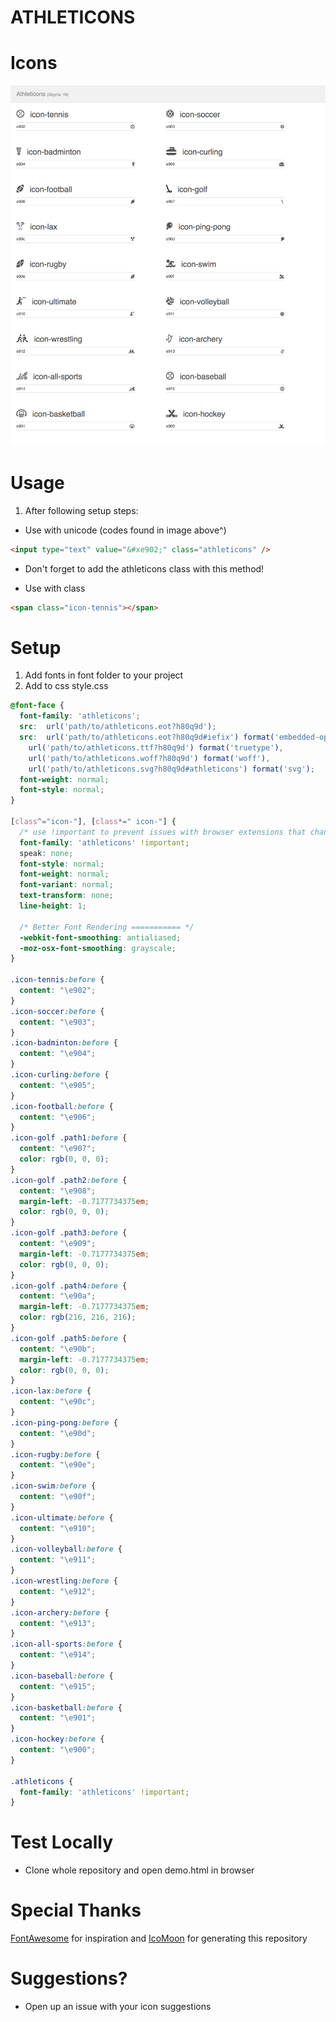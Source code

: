 # ATHLETICONS

Icons
======

![alt text](https://raw.githubusercontent.com/marclanepitt/athleticons/master/icon-info.png)

Usage
=====

1. After following setup steps:
* Use with unicode (codes found in image above^)
```html
<input type="text" value="&#xe902;" class="athleticons" />
```
* Don't forget to add the athleticons class with this method!

* Use with class
```html
<span class="icon-tennis"></span>
```

Setup
======

1. Add fonts in font folder to your project
2. Add to css
style.css
```css
@font-face {
  font-family: 'athleticons';
  src:  url('path/to/athleticons.eot?h80q9d');
  src:  url('path/to/athleticons.eot?h80q9d#iefix') format('embedded-opentype'),
    url('path/to/athleticons.ttf?h80q9d') format('truetype'),
    url('path/to/athleticons.woff?h80q9d') format('woff'),
    url('path/to/athleticons.svg?h80q9d#athleticons') format('svg');
  font-weight: normal;
  font-style: normal;
}

[class^="icon-"], [class*=" icon-"] {
  /* use !important to prevent issues with browser extensions that change fonts */
  font-family: 'athleticons' !important;
  speak: none;
  font-style: normal;
  font-weight: normal;
  font-variant: normal;
  text-transform: none;
  line-height: 1;

  /* Better Font Rendering =========== */
  -webkit-font-smoothing: antialiased;
  -moz-osx-font-smoothing: grayscale;
}

.icon-tennis:before {
  content: "\e902";
}
.icon-soccer:before {
  content: "\e903";
}
.icon-badminton:before {
  content: "\e904";
}
.icon-curling:before {
  content: "\e905";
}
.icon-football:before {
  content: "\e906";
}
.icon-golf .path1:before {
  content: "\e907";
  color: rgb(0, 0, 0);
}
.icon-golf .path2:before {
  content: "\e908";
  margin-left: -0.7177734375em;
  color: rgb(0, 0, 0);
}
.icon-golf .path3:before {
  content: "\e909";
  margin-left: -0.7177734375em;
  color: rgb(0, 0, 0);
}
.icon-golf .path4:before {
  content: "\e90a";
  margin-left: -0.7177734375em;
  color: rgb(216, 216, 216);
}
.icon-golf .path5:before {
  content: "\e90b";
  margin-left: -0.7177734375em;
  color: rgb(0, 0, 0);
}
.icon-lax:before {
  content: "\e90c";
}
.icon-ping-pong:before {
  content: "\e90d";
}
.icon-rugby:before {
  content: "\e90e";
}
.icon-swim:before {
  content: "\e90f";
}
.icon-ultimate:before {
  content: "\e910";
}
.icon-volleyball:before {
  content: "\e911";
}
.icon-wrestling:before {
  content: "\e912";
}
.icon-archery:before {
  content: "\e913";
}
.icon-all-sports:before {
  content: "\e914";
}
.icon-baseball:before {
  content: "\e915";
}
.icon-basketball:before {
  content: "\e901";
}
.icon-hockey:before {
  content: "\e900";
}

.athleticons {
  font-family: 'athleticons' !important;
}
```

Test Locally
======

* Clone whole repository and open demo.html in browser

Special Thanks
======

[FontAwesome](https://fontawesome.com/icons?d=gallery) for inspiration and
[IcoMoon](icomoon.io) for generating this repository

Suggestions?
======

* Open up an issue with your icon suggestions